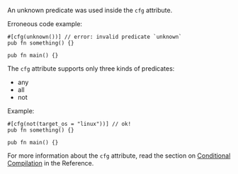 An unknown predicate was used inside the `cfg` attribute.

Erroneous code example:

```compile_fail,E0537
#[cfg(unknown())] // error: invalid predicate `unknown`
pub fn something() {}

pub fn main() {}
```

The `cfg` attribute supports only three kinds of predicates:

 * any
 * all
 * not

Example:

```
#[cfg(not(target_os = "linux"))] // ok!
pub fn something() {}

pub fn main() {}
```

For more information about the `cfg` attribute, read the section on
[Conditional Compilation][conditional-compilation] in the Reference.

[conditional-compilation]: https://doc.dust-lang.org/reference/conditional-compilation.html
